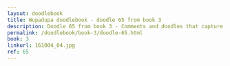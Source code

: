 ```yaml
---
layout: doodlebook
title: Wupadupa doodlebook - doodle 65 from book 3
description: Doodle 65 from book 3 - Comments and doodles that capture the essence of this event  
permalink: /doodlebook/book-3/doodle-65.html
book: 3
linkurl: 161004_04.jpg
ref: 65
---	  
```

																																																																							